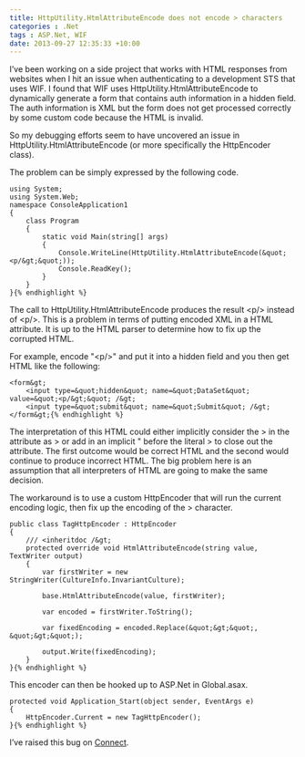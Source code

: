 ```yaml
---
title: HttpUtility.HtmlAttributeEncode does not encode > characters
categories : .Net
tags : ASP.Net, WIF
date: 2013-09-27 12:35:33 +10:00
---
```


I’ve been working on a side project that works with HTML responses from websites when I hit an issue when authenticating to a development STS that uses WIF. I found that WIF uses HttpUtility.HtmlAttributeEncode to dynamically generate a form that contains auth information in a hidden field. The auth information is XML but the form does not get processed correctly by some custom code because the HTML is invalid. 

So my debugging efforts seem to have uncovered an issue in HttpUtility.HtmlAttributeEncode (or more specifically the HttpEncoder class).

The problem can be simply expressed by the following code.

    using System;
    using System.Web;
    namespace ConsoleApplication1
    {
        class Program
        {
            static void Main(string[] args)
            {
                Console.WriteLine(HttpUtility.HtmlAttributeEncode(&quot;<p/&gt;&quot;));
                Console.ReadKey();
            }
        }
    }{% endhighlight %}

The call to HttpUtility.HtmlAttributeEncode produces the result <p/&gt; instead of <p/&gt;. This is a problem in terms of putting encoded XML in a HTML attribute. It is up to the HTML parser to determine how to fix up the corrupted HTML.

For example, encode &quot;<p/&gt;&quot; and put it into a hidden field and you then get HTML like the following:

    <form&gt;
        <input type=&quot;hidden&quot; name=&quot;DataSet&quot; value=&quot;<p/&gt;&quot; /&gt;
        <input type=&quot;submit&quot; name=&quot;Submit&quot; /&gt;
    </form&gt;{% endhighlight %}

The interpretation of this HTML could either implicitly consider the &gt; in the attribute as &gt; or add in an implicit &quot; before the literal &gt; to close out the attribute. The first outcome would be correct HTML and the second would continue to produce incorrect HTML. The big problem here is an assumption that all interpreters of HTML are going to make the same decision.

The workaround is to use a custom HttpEncoder that will run the current encoding logic, then fix up the encoding of the &gt; character.

    public class TagHttpEncoder : HttpEncoder
    {
        /// <inheritdoc /&gt;
        protected override void HtmlAttributeEncode(string value, TextWriter output)
        {
            var firstWriter = new StringWriter(CultureInfo.InvariantCulture);
    
            base.HtmlAttributeEncode(value, firstWriter);
    
            var encoded = firstWriter.ToString();
    
            var fixedEncoding = encoded.Replace(&quot;&gt;&quot;, &quot;&gt;&quot;);
    
            output.Write(fixedEncoding);
        }
    }{% endhighlight %}

This encoder can then be hooked up to ASP.Net in Global.asax.

    protected void Application_Start(object sender, EventArgs e)
    {
        HttpEncoder.Current = new TagHttpEncoder();
    }{% endhighlight %}

I’ve raised this bug on [Connect][0].

[0]: https://connect.microsoft.com/VisualStudio/feedback/details/802421/httputility-htmlattributeencode-does-not-encode-characters#
